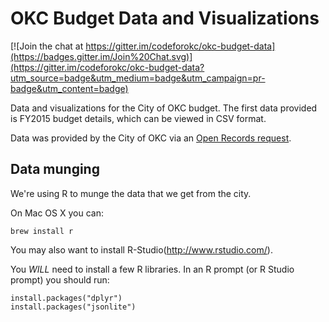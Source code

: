 # OKC Budget Data and Visualizations

[![Join the chat at https://gitter.im/codeforokc/okc-budget-data](https://badges.gitter.im/Join%20Chat.svg)](https://gitter.im/codeforokc/okc-budget-data?utm_source=badge&utm_medium=badge&utm_campaign=pr-badge&utm_content=badge)

Data and visualizations for the City of OKC budget. The first data provided is FY2015 budget details, which can be viewed in CSV format.

Data was provided by the City of OKC via an [Open Records request](http://www.okc.gov/clerk/OpenRecordsRequest/Forms/SubmitOpenRecordsRequest.aspx).

## Data munging

We're using R to munge the data that we get from the city.

On Mac OS X you can:

```
brew install r
```

You may also want to install R-Studio(http://www.rstudio.com/).

You *WILL* need to install a few R libraries. In an R prompt (or R
Studio prompt) you should run:

```
install.packages("dplyr")
install.packages("jsonlite")
```
